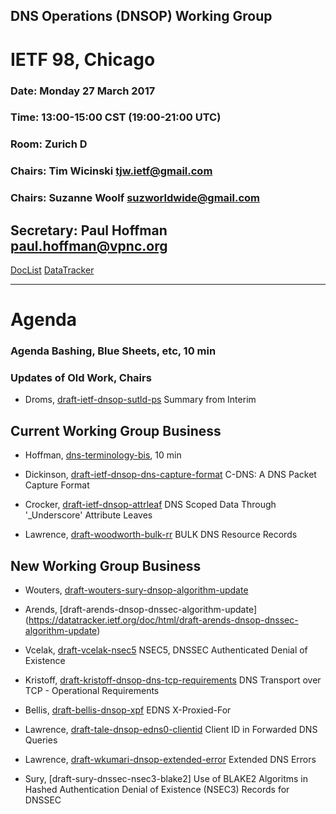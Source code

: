 ## DNS Operations (DNSOP) Working Group
# IETF 98, Chicago

### Date: Monday 27 March 2017
### Time: 13:00-15:00 CST (19:00-21:00 UTC)
### Room: Zurich D
### Chairs: Tim Wicinski <tjw.ietf@gmail.com>
### Chairs: Suzanne Woolf <suzworldwide@gmail.com>

## Secretary: Paul Hoffman <paul.hoffman@vpnc.org>

[DocList](https://svn.tools.ietf.org/svn/wg/dnsop/doclist.html)
[DataTracker](https://datatracker.ietf.org/wg/dnsop/documents/)

---
# Agenda
###  Agenda Bashing, Blue Sheets, etc,  10 min

### Updates of Old Work, Chairs

* Droms, [draft-ietf-dnsop-sutld-ps](https://datatracker.ietf.org/doc/draft-ietf-dnsop-sutld-ps/)
    Summary from Interim

## Current Working Group Business

* Hoffman, [dns-terminology-bis](https://datatracker.ietf.org/doc/draft-ietf-dnsop-terminology-bis/), 10 min

* Dickinson, [draft-ietf-dnsop-dns-capture-format](https://datatracker.ietf.org/doc/html/draft-ietf-dnsop-dns-capture-format)
    C-DNS: A DNS Packet Capture Format

* Crocker, [draft-ietf-dnsop-attrleaf](https://datatracker.ietf.org/doc/html/draft-ietf-dnsop-attrleaf)
    DNS Scoped Data Through '_Underscore' Attribute Leaves

* Lawrence, [draft-woodworth-bulk-rr](https://datatracker.ietf.org/doc/html/draft-woodworth-bulk-rr)
    BULK DNS Resource Records

## New Working Group Business

* Wouters, [draft-wouters-sury-dnsop-algorithm-update](https://datatracker.ietf.org/doc/html/draft-wouters-sury-dnsop-algorithm-update)
* Arends, [draft-arends-dnsop-dnssec-algorithm-update]
(https://datatracker.ietf.org/doc/html/draft-arends-dnsop-dnssec-algorithm-update)

* Vcelak, [draft-vcelak-nsec5](https://datatracker.ietf.org/doc/html/draft-vcelak-nsec5)
    NSEC5, DNSSEC Authenticated Denial of Existence

* Kristoff, [draft-kristoff-dnsop-dns-tcp-requirements](https://datatracker.ietf.org/doc/html/draft-kristoff-dnsop-dns-tcp-requirements)
    DNS Transport over TCP - Operational Requirements

* Bellis, [draft-bellis-dnsop-xpf](https://datatracker.ietf.org/doc/html/draft-bellis-dnsop-xpf)
    EDNS X-Proxied-For

* Lawrence, [draft-tale-dnsop-edns0-clientid](https://datatracker.ietf.org/doc/html/draft-tale-dnsop-edns0-clientid)
    Client ID in Forwarded DNS Queries

* Lawrence, [draft-wkumari-dnsop-extended-error](https://datatracker.ietf.org/doc/html/draft-wkumari-dnsop-extended-error)
    Extended DNS Errors

* Sury, [draft-sury-dnssec-nsec3-blake2]
    Use of BLAKE2 Algoritms in Hashed Authentication Denial of Existence (NSEC3) Records for DNSSEC
